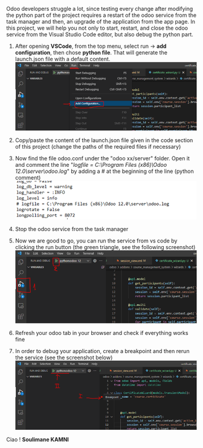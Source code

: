 Odoo developers struggle a lot, since testing every change after modifying the python part of the project requires a restart of the odoo service from the task manager and then, an upgrade of the application from the app page.
In this project, we will help you not only to start, restart, and close the odoo service from the Visual Studio Code editor, but also debug the python part.



1.  After opening **VSCode**, from the top menu, select run -> **add configuration**, then chose **python file**. That will generate the launch.json file with a default content.
![config](https://github.com/skmn1/Odoo-vscod-config/blob/main/addconfig.PNG)
1.  Copy/paste the content of the launch.json file given in the code section of this project (change the paths of the required files if necessary)

1.  Now find the file odoo.conf under the "odoo xx/server" folder. Open it and comment the line "_logfile = C:\Program Files (x86)\Odoo 12.0\server\odoo.log_" by adding a # at the beginning of the line (python comment)
![odooconffile](https://github.com/skmn1/Odoo-vscod-config/blob/main/odooconf.PNG)

1.  Stop the odoo service from the task manager

1. Now we are good to go, you can run the service from vs code by clicking the run button (the green triangle, see the following screenshot)
![run](https://github.com/skmn1/Odoo-vscod-config/blob/main/run1.PNG)

1. Refresh your odoo tab in your browser and check if everything works fine

1. In order to debug your application, create a breakpoint and then rerun the service (see the screenshot below)
![debug](https://github.com/skmn1/Odoo-vscod-config/blob/main/debug.PNG)

Ciao !
**Soulimane KAMNI**
